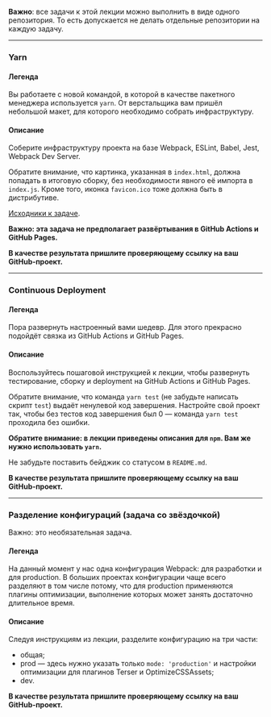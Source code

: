 **Важно**: все задачи к этой лекции можно выполнить в виде одного репозитория. То есть допускается не делать отдельные репозитории на каждую задачу.

---

### Yarn

#### Легенда

Вы работаете с новой командой, в которой в качестве пакетного менеджера используется `yarn`. От верстальщика вам пришёл небольшой макет, для которого необходимо собрать инфраструктуру.

#### Описание

Соберите инфраструктуру проекта на базе Webpack, ESLint, Babel, Jest, Webpack Dev Server.

Обратите внимание, что картинка, указанная в `index.html`, должна попадать в итоговую сборку, без необходимости явного её импорта в `index.js`. Кроме того, иконка `favicon.ico` тоже должна быть в дистрибутиве.

[Исходники к задаче](https://github.com/netology-code/ahj-homeworks/tree/master/yarn-cd).

**Важно: эта задача не предполагает развёртывания в GitHub Actions и GitHub Pages.**

**В качестве результата пришлите проверяющему ссылку на ваш GitHub-проект.**

---

### Continuous Deployment

#### Легенда

Пора развернуть настроенный вами шедевр. Для этого прекрасно подойдёт связка из GitHub Actions и GitHub Pages.

#### Описание

Воспользуйтесь пошаговой инструкцией к лекции, чтобы развернуть тестирование, сборку и deployment на GitHub Actions и GitHub Pages.

Обратите внимание, что команда `yarn test` (не забудьте написать скрипт `test`) выдаёт ненулевой код завершения. Настройте свой проект так, чтобы без тестов код завершения был 0 — команда `yarn test` проходила без ошибки.

**Обратите внимание: в лекции приведены описания для `npm`. Вам же нужно использовать `yarn`.**

Не забудьте поставить бейджик со статусом в `README.md`.

**В качестве результата пришлите проверяющему ссылку на ваш GitHub-проект.**

---

### Разделение конфигураций (задача со звёздочкой)

Важно: это необязательная задача.

#### Легенда

На данный момент у нас одна конфигурация Webpack: для разработки и для production. В больших проектах конфигурации чаще всего разделяют в том числе потому, что для production применяются плагины оптимизации, выполнение которых может занять достаточно длительное время.

#### Описание

Следуя инструкциям из лекции, разделите конфигурацию на три части:
* общая;
* prod — здесь нужно указать только `mode: 'production'` и настройки оптимизации для плагинов Terser и OptimizeCSSAssets;
* dev.

**В качестве результата пришлите проверяющему ссылку на ваш GitHub-проект.**
